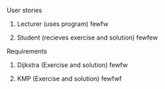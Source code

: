 User stories
  1. Lecturer (uses program)
  fewfw

  2. Student (recieves exercise and solution)
    fewfew


Requirements
  1. Dijkstra (Exercise and solution)
    fewfw

  2. KMP (Exercise and solution)
    fewfwf
